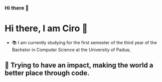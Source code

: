### Hi there 👋

<!--
**Ciro9320/Ciro9320** is a ✨ _special_ ✨ repository because its `README.md` (this file) appears on your GitHub profile.

Here are some ideas to get you started:

- 🔭 I’m currently working on ...
- 🌱 I’m currently learning ...
- 👯 I’m looking to collaborate on ...
- 🤔 I’m looking for help with ...
- 💬 Ask me about ...
- 📫 How to reach me: ...
- 😄 Pronouns: ...
- ⚡ Fun fact: ...
-->
# Hi there, I am Ciro 👋

- 📚 I am currently studying for the first semester of the third year of the Bachelor in Computer Science at the University of Padua;

## 🔭 Trying to have an impact, making the world a better place through code.
